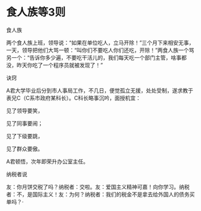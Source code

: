 # 食人族等3则

食人族 

两个食人族上班，领导说：“如果在单位吃人，立马开除！”三个月下来相安无事，一天，领导把他们大骂一顿：“叫你们不要吃人你们还吃，开除！”两食人族一个骂另一个：“告诉你多少遍，不要吃干活儿的，我们每天吃一个部门主管，啥事都没，昨天你吃了一个程序员就被发现了！” 

诀窍 

A君大学毕业后分到市人事局工作，不几日，便觉孤立无援，处处受制，遂求教于表兄C（C系市政府某科长）。C科长略事沉吟，面授机宜： 

见了领导要笑， 

见了同事要闹； 

见了下级要跳， 

见了群众要傲。 

A君顿悟，次年即荣升办公室主任。 

纳税者说 

友：你月饼交税了吗？纳税者：交啦。友：爱国主义精神可嘉！向你学习。纳税者：不，是国际主义！友：为何？纳税者：我们的税金不是拿去给外国人的债务买单吗？·